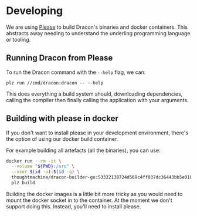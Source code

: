 # Developing

We are using [Please](https://please.build) to build Dracon's binaries and docker containers. This abstracts away needing to understand the underling programming language or tooling.

## Running Dracon from Please

To run the Dracon command with the `--help` flag, we can:

```
plz run //cmd/dracon:dracon -- --help
```

This does everything a build system should, downloading dependencies, calling the compiler then finally calling the application with your arguments.

## Building with please in docker

If you don't want to install please in your development environment, there's the option of using our docker build container.

For example building all artefacts (all the binaries), you can use:

```bash
docker run --rm -it \
  --volume "${PWD}:/src" \
  --user $(id -u):$(id -g) \
  thoughtmachine/dracon-builder-go:53322138724d569c4ff037dc36443bb5e0107aecd85e39b094ed8689b6cbc9dc \
  plz build
```

Building the docker images is a little bit more tricky as you would need to mount the docker socket in to the container. At the moment we don't support doing this. Instead, you'll need to install please.
